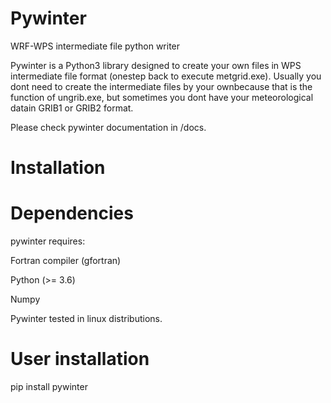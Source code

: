 # Pywinter
WRF-WPS intermediate file python writer

Pywinter is a Python3 library designed to create your own files in WPS intermediate file format (onestep back to execute metgrid.exe).  Usually you dont need to create the intermediate files by your ownbecause that is the function of ungrib.exe, but sometimes you dont have your meteorological datain GRIB1 or GRIB2 format.

Please check pywinter documentation in /docs.

# Installation

# Dependencies
pywinter requires:

Fortran compiler (gfortran)

Python (>= 3.6)

Numpy 

Pywinter tested in linux distributions.

# User installation

pip install pywinter
